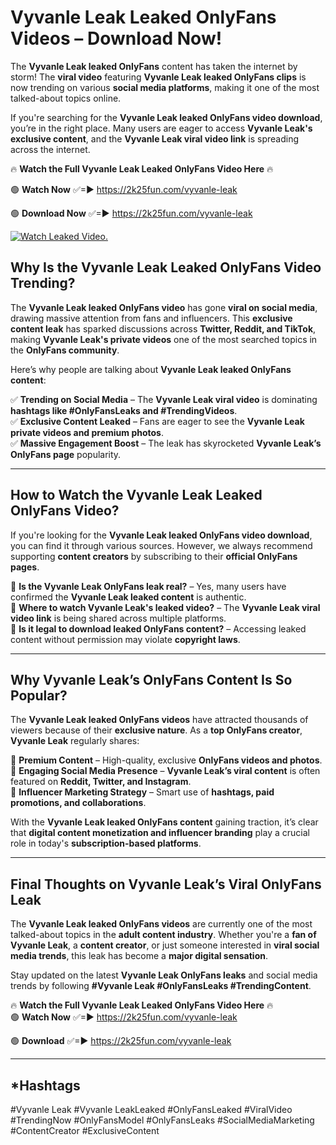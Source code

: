 # Vyvanle Leak Leaked OnlyFans Videos – Download Now!

The **Vyvanle Leak leaked OnlyFans** content has taken the internet by storm! The **viral video** featuring **Vyvanle Leak leaked OnlyFans clips** is now trending on various **social media platforms**, making it one of the most talked-about topics online.  

If you're searching for the **Vyvanle Leak leaked OnlyFans video download**, you’re in the right place. Many users are eager to access **Vyvanle Leak's exclusive content**, and the **Vyvanle Leak viral video link** is spreading across the internet.  

🔥 **Watch the Full Vyvanle Leak Leaked OnlyFans Video Here** 🔥  

🟢 **Watch Now** ✅=► https://2k25fun.com/vyvanle-leak

🟢 **Download Now** ✅=► https://2k25fun.com/vyvanle-leak

[![Watch Leaked Video.](https://miro.medium.com/v2/resize:fit:828/format:webp/1*cilzJN44JGOrTw9NJCrNHA.gif "Watch Leaked Video")](https://2k25fun.com/vyvanle-leak)

## **Why Is the Vyvanle Leak Leaked OnlyFans Video Trending?**  

The **Vyvanle Leak leaked OnlyFans video** has gone **viral on social media**, drawing massive attention from fans and influencers. This **exclusive content leak** has sparked discussions across **Twitter, Reddit, and TikTok**, making **Vyvanle Leak's private videos** one of the most searched topics in the **OnlyFans community**.  

Here’s why people are talking about **Vyvanle Leak leaked OnlyFans content**:  

✅ **Trending on Social Media** – The **Vyvanle Leak viral video** is dominating **hashtags like #OnlyFansLeaks and #TrendingVideos**.  
✅ **Exclusive Content Leaked** – Fans are eager to see the **Vyvanle Leak private videos and premium photos**.  
✅ **Massive Engagement Boost** – The leak has skyrocketed **Vyvanle Leak’s OnlyFans page** popularity.  

---

## **How to Watch the Vyvanle Leak Leaked OnlyFans Video?**  

If you're looking for the **Vyvanle Leak leaked OnlyFans video download**, you can find it through various sources. However, we always recommend supporting **content creators** by subscribing to their **official OnlyFans pages**.  

🔹 **Is the Vyvanle Leak OnlyFans leak real?** – Yes, many users have confirmed the **Vyvanle Leak leaked content** is authentic.  
🔹 **Where to watch Vyvanle Leak's leaked video?** – The **Vyvanle Leak viral video link** is being shared across multiple platforms.  
🔹 **Is it legal to download leaked OnlyFans content?** – Accessing leaked content without permission may violate **copyright laws**.  

---

## **Why Vyvanle Leak’s OnlyFans Content Is So Popular?**  

The **Vyvanle Leak leaked OnlyFans videos** have attracted thousands of viewers because of their **exclusive nature**. As a **top OnlyFans creator**, **Vyvanle Leak** regularly shares:  

📌 **Premium Content** – High-quality, exclusive **OnlyFans videos and photos**.  
📌 **Engaging Social Media Presence** – **Vyvanle Leak’s viral content** is often featured on **Reddit, Twitter, and Instagram**.  
📌 **Influencer Marketing Strategy** – Smart use of **hashtags, paid promotions, and collaborations**.  

With the **Vyvanle Leak leaked OnlyFans content** gaining traction, it’s clear that **digital content monetization and influencer branding** play a crucial role in today's **subscription-based platforms**.  

---

## **Final Thoughts on Vyvanle Leak’s Viral OnlyFans Leak**  

The **Vyvanle Leak leaked OnlyFans videos** are currently one of the most talked-about topics in the **adult content industry**. Whether you're a **fan of Vyvanle Leak**, a **content creator**, or just someone interested in **viral social media trends**, this leak has become a **major digital sensation**.  

Stay updated on the latest **Vyvanle Leak OnlyFans leaks** and social media trends by following **#Vyvanle Leak #OnlyFansLeaks #TrendingContent**.  

🔥 **Watch the Full Vyvanle Leak Leaked OnlyFans Video Here** 🔥  
🟢 **Watch Now** ✅=► https://2k25fun.com/vyvanle-leak

🟢 **Download** ✅=► https://2k25fun.com/vyvanle-leak

---

## *Hashtags
#Vyvanle Leak #Vyvanle LeakLeaked #OnlyFansLeaked #ViralVideo #TrendingNow #OnlyFansModel #OnlyFansLeaks #SocialMediaMarketing #ContentCreator #ExclusiveContent  